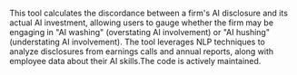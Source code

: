 This tool calculates the discordance between a firm's AI disclosure and its actual AI investment, allowing users to gauge whether the firm may be engaging in "AI washing" (overstating AI involvement) or "AI hushing" (understating AI involvement). The tool leverages NLP techniques to analyze disclosures from earnings calls and annual reports, along with employee data about their AI skills.The code is actively maintained.
